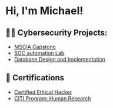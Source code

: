 <h1>Hi, I'm Michael! </h1>

<h2>👨‍💻 Cybersecurity Projects:</h2>

- [MSCIA Capstone](https://github.com/MichaelOmali/MSCIA-Capstone/blob/main/README.md)
- [SOC automation Lab](https://github.com/joshmadakor1/Algorithms-Practice)
- [Database Design and Implementation ](https://github.com/joshmadakor1/Algorithms-Practice)

<h2>📃 Certifications</h2>

- [Certified Ethical Hacker](https://ibb.co/5LYDH90)
- [CITI Program: Human Research](https://ibb.co/PFZVCkm)
  
